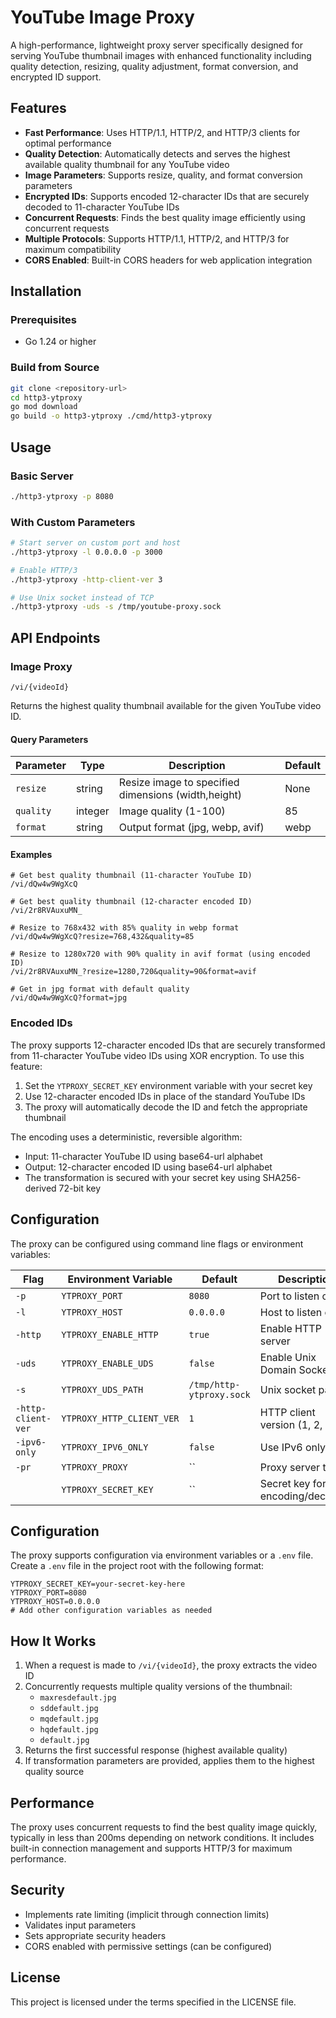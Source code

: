 # YouTube Image Proxy

A high-performance, lightweight proxy server specifically designed for serving YouTube thumbnail images with enhanced functionality including quality detection, resizing, quality adjustment, format conversion, and encrypted ID support.

## Features

- **Fast Performance**: Uses HTTP/1.1, HTTP/2, and HTTP/3 clients for optimal performance
- **Quality Detection**: Automatically detects and serves the highest available quality thumbnail for any YouTube video
- **Image Parameters**: Supports resize, quality, and format conversion parameters
- **Encrypted IDs**: Supports encoded 12-character IDs that are securely decoded to 11-character YouTube IDs
- **Concurrent Requests**: Finds the best quality image efficiently using concurrent requests
- **Multiple Protocols**: Supports HTTP/1.1, HTTP/2, and HTTP/3 for maximum compatibility
- **CORS Enabled**: Built-in CORS headers for web application integration

## Installation

### Prerequisites

- Go 1.24 or higher

### Build from Source

```bash
git clone <repository-url>
cd http3-ytproxy
go mod download
go build -o http3-ytproxy ./cmd/http3-ytproxy
```

## Usage

### Basic Server

```bash
./http3-ytproxy -p 8080
```

### With Custom Parameters

```bash
# Start server on custom port and host
./http3-ytproxy -l 0.0.0.0 -p 3000

# Enable HTTP/3
./http3-ytproxy -http-client-ver 3

# Use Unix socket instead of TCP
./http3-ytproxy -uds -s /tmp/youtube-proxy.sock
```

## API Endpoints

### Image Proxy
```
/vi/{videoId}
```

Returns the highest quality thumbnail available for the given YouTube video ID.

#### Query Parameters

| Parameter | Type | Description | Default |
|-----------|------|-------------|---------|
| `resize` | string | Resize image to specified dimensions (width,height) | None |
| `quality` | integer | Image quality (1-100) | 85 |
| `format` | string | Output format (jpg, webp, avif) | webp |

#### Examples

```
# Get best quality thumbnail (11-character YouTube ID)
/vi/dQw4w9WgXcQ

# Get best quality thumbnail (12-character encoded ID)
/vi/2r8RVAuxuMN_

# Resize to 768x432 with 85% quality in webp format
/vi/dQw4w9WgXcQ?resize=768,432&quality=85

# Resize to 1280x720 with 90% quality in avif format (using encoded ID)
/vi/2r8RVAuxuMN_?resize=1280,720&quality=90&format=avif

# Get in jpg format with default quality
/vi/dQw4w9WgXcQ?format=jpg
```

### Encoded IDs

The proxy supports 12-character encoded IDs that are securely transformed from 11-character YouTube video IDs using XOR encryption. To use this feature:

1. Set the `YTPROXY_SECRET_KEY` environment variable with your secret key
2. Use 12-character encoded IDs in place of the standard YouTube IDs
3. The proxy will automatically decode the ID and fetch the appropriate thumbnail

The encoding uses a deterministic, reversible algorithm:
- Input: 11-character YouTube ID using base64-url alphabet
- Output: 12-character encoded ID using base64-url alphabet
- The transformation is secured with your secret key using SHA256-derived 72-bit key

## Configuration

The proxy can be configured using command line flags or environment variables:

| Flag | Environment Variable | Default | Description |
|------|---------------------|---------|-------------|
| `-p` | `YTPROXY_PORT` | `8080` | Port to listen on |
| `-l` | `YTPROXY_HOST` | `0.0.0.0` | Host to listen on |
| `-http` | `YTPROXY_ENABLE_HTTP` | `true` | Enable HTTP server |
| `-uds` | `YTPROXY_ENABLE_UDS` | `false` | Enable Unix Domain Socket |
| `-s` | `YTPROXY_UDS_PATH` | `/tmp/http-ytproxy.sock` | Unix socket path |
| `-http-client-ver` | `YTPROXY_HTTP_CLIENT_VER` | `1` | HTTP client version (1, 2, or 3) |
| `-ipv6-only` | `YTPROXY_IPV6_ONLY` | `false` | Use IPv6 only |
| `-pr` | `YTPROXY_PROXY` | `` | Proxy server to use |
| | `YTPROXY_SECRET_KEY` | `` | Secret key for ID encoding/decoding |

## Configuration

The proxy supports configuration via environment variables or a `.env` file. Create a `.env` file in the project root with the following format:

```
YTPROXY_SECRET_KEY=your-secret-key-here
YTPROXY_PORT=8080
YTPROXY_HOST=0.0.0.0
# Add other configuration variables as needed
```

## How It Works

1. When a request is made to `/vi/{videoId}`, the proxy extracts the video ID
2. Concurrently requests multiple quality versions of the thumbnail:
   - `maxresdefault.jpg`
   - `sddefault.jpg`
   - `mqdefault.jpg`
   - `hqdefault.jpg`
   - `default.jpg`
3. Returns the first successful response (highest available quality)
4. If transformation parameters are provided, applies them to the highest quality source

## Performance

The proxy uses concurrent requests to find the best quality image quickly, typically in less than 200ms depending on network conditions. It includes built-in connection management and supports HTTP/3 for maximum performance.

## Security

- Implements rate limiting (implicit through connection limits)
- Validates input parameters
- Sets appropriate security headers
- CORS enabled with permissive settings (can be configured)

## License

This project is licensed under the terms specified in the LICENSE file.